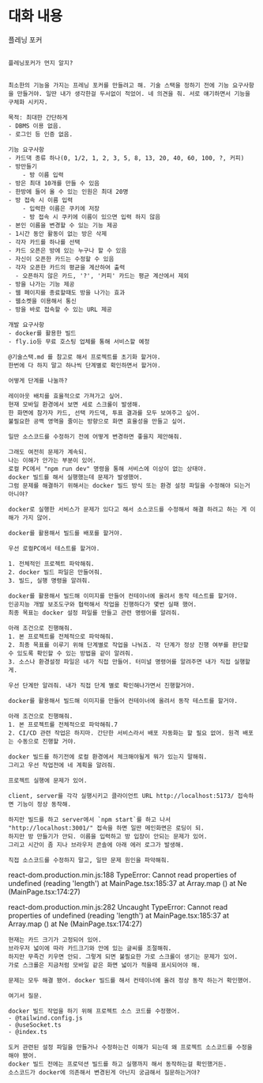 # 대화 내용

플레닝 포커

```

플레닝포커가 먼지 알지?


최소한의 기능을 가지는 프레닝 포커를 만들려고 해. 기술 스택을 정하기 전에 기능 요구사항을 만들거야. 일딴 내가 생각한걸 두서없이 적었어. 네 의견을 줘. 서로 얘기하면서 기능을 구체화 시키자.

목적: 최대한 간단하게 
- DBMS 이용 없음.
- 로그인 등 인증 없음.

기능 요구사항
- 카드댁 종류 하나(0, 1/2, 1, 2, 3, 5, 8, 13, 20, 40, 60, 100, ?, 커피)
- 방만들기
    - 방 이름 입력
- 방은 최대 10개를 만들 수 있음
- 한방에 들어 올 수 있는 인원은 최대 20명
- 방 접속 시 이름 입력
    - 입력한 이름은 쿠키에 저장
    - 방 접속 시 쿠키에 이름이 있으면 입력 하지 않음
- 본인 이름을 변경할 수 있는 기능 제공
- 1시간 동안 활동이 없는 방은 삭제 
- 각자 카드를 하나를 선택
- 카드 오픈은 방에 있는 누구나 할 수 있음
- 자신이 오픈한 카드는 수정할 수 있음
- 각자 오픈한 카드의 평균을 계산하여 출력
  - 오픈하지 않은 카드, '?', '커피' 카드는 평균 계산에서 제외
- 방을 나가는 기능 제공
- 웹 페이지를 종료할때도 방을 나가는 효과 
- 웹소켓을 이용해서 통신
- 방을 바로 접속할 수 있는 URL 제공

개발 요구사항
- docker를 활용한 빌드 
- fly.io등 무료 호스팅 업체를 통해 서비스할 예정

```


```
@기술스택.md 를 참고로 해서 프로젝트를 초기화 할거야. 
한번에 다 하지 말고 하나씩 단계별로 확인하면서 할거야.

어떻게 단계를 나눌까?
```


```
레이아웃 배치를 효율적으로 가져가고 싶어.
현재 모바일 환경에서 보면 세로 스크롤이 발생해.
한 화면에 참가자 카드, 선택 카드덱, 투표 결과를 모두 보여주고 싶어.
불필요한 공백 영역을 줄이는 방향으로 화면 효율성을 만들고 싶어.

일딴 소스코드를 수정하기 전에 어떻게 변경하면 좋을지 제안해줘.
```


```
그래도 여전히 문제가 계속되.
나는 이해가 안가는 부분이 있어.
로컬 PC에서 "npm run dev" 명령을 통해 서비스에 이상이 없는 상태야.
docker 빌드를 해서 실행했는데 문제가 발생했어.
그럼 문제를 해결하기 위해서는 docker 빌드 방식 또는 환경 설정 파일을 수정해야 되는거 아니야?

docker로 실행한 서비스가 문제가 있다고 해서 소스코드를 수정해서 해결 하려고 하는 게 이해가 가지 않어.
```

```
docker를 활용해서 빌드를 배포를 할거야.

우선 로컬PC에서 테스트를 할거야.

1. 전체적인 프로젝트 파악해줘.
2. docker 빌드 파일은 만들어줘.
3. 빌드, 실행 명령을 알려줘.
```


```
docker를 활용해서 빌드해 이미지를 만들어 컨테이너에 올려서 동작 테스트를 할거야.
인공지능 개발 보조도구와 협력해서 작업을 진행하다가 몇번 실패 했어. 
최종 목표는 docker 설정 파일를 만들고 관련 명령어를 알려줘.

아래 조건으로 진행해줘.
1. 본 프로젝트를 전체적으로 파악해줘.
2. 최종 목표를 이루기 위해 단계별로 작업을 나눠죠. 각 단계가 정상 진행 여부를 판단할 수 있도록 확인할 수 있는 방법을 같이 알려줘.
3. 소스나 환경설정 파일은 네가 직접 만들어. 터미널 명령어를 알려주면 내가 직접 실행할게.

우선 단계만 알려줘. 내가 직접 단계 별로 확인해나가면서 진행할거야.
```

```
docker를 활용해서 빌드해 이미지를 만들어 컨테이너에 올려서 동작 테스트를 할거야.

아래 조건으로 진행해줘.
1. 본 프로젝트를 전체적으로 파악해줘.7
2. CI/CD 관련 작업은 하지마. 간단한 서비스라서 배포 자동화는 할 필요 없어. 원격 배포는 수동으로 진행할 거야.

docker 빌드를 하기전에 로컬 환경에서 체크해야될게 뭐가 있는지 말해줘.
그리고 우선 작업전에 네 계획을 알려줘.
```


```
프로젝트 실행에 문제가 있어.

client, server를 각각 실행시키고 클라이언트 URL http://localhost:5173/ 접속하면 기능이 정상 동작해.

하지만 빌드를 하고 server에서 `npm start`를 하고 나서 "http://localhost:3001/" 접속을 하면 일딴 메인화면은 로딩이 되.
하지만 방 만들기가 안되. 이름을 입력하고 방 입장이 안되는 문제가 있어.
그리고 시간이 좀 지나 브라우저 콘솔에 아래 에러 로그가 발생해.

직접 소스코드를 수정하지 말고, 일딴 문제 원인을 파악해줘.

```
react-dom.production.min.js:188 TypeError: Cannot read properties of undefined (reading 'length')
    at MainPage.tsx:185:37
    at Array.map (<anonymous>)
    at Ne (MainPage.tsx:174:27)

react-dom.production.min.js:282 Uncaught TypeError: Cannot read properties of undefined (reading 'length')
    at MainPage.tsx:185:37
    at Array.map (<anonymous>)
    at Ne (MainPage.tsx:174:27)


```
현재는 카드 크기가 고정되어 있어.
브라우저 넓이에 따라 카드크기와 안에 있는 글씨를 조절해줘.
하지만 무족건 키우면 안되. 그렇게 되면 불필요한 가로 스크롤이 생기는 문제가 있어.
가로 스크롤은 지금처럼 모바일 같은 화면 넓이가 적을때 표시되어야 해.
```


```
문제는 모두 해결 됐어. docker 빌드를 해서 컨테이너에 올려 정상 동작 하는거 확인했어.

여기서 질문.

docker 빌드 작업을 하기 위해 프로젝트 소스 코드를 수정했어.
- @tailwind.config.js 
- @useSocket.ts 
- @index.ts 

도커 관련된 설정 파일을 만들거나 수정하는건 이해가 되는데 왜 프로젝트 소스코드를 수정을 해야 됐어. 
docker 빌드 전에는 프로덕션 빌드를 하고 실행까지 해서 동작하는걸 확인했거든.
소스코드가 docker에 의존해서 변경된게 아닌지 궁금해서 질문하는거야?
```